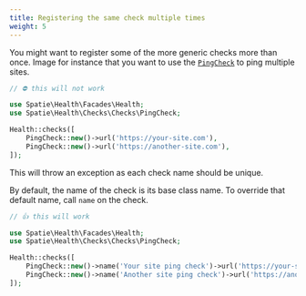 ```yaml
---
title: Registering the same check multiple times
weight: 5
---
```


You might want to register some of the more generic checks more than once. Image for instance that you want to use the [`PingCheck`](/docs/laravel-health/v1/available-checks/ping) to ping multiple sites.

```php
// ⛔️ this will not work

use Spatie\Health\Facades\Health;
use Spatie\Health\Checks\Checks\PingCheck;

Health::checks([
    PingCheck::new()->url('https://your-site.com'),
    PingCheck::new()->url('https://another-site.com'),
]);
```

This will throw an exception as each check name should be unique. 

By default, the name of the check is its base class name. To override that default name, call `name` on the check.

```php
// 👍 this will work

use Spatie\Health\Facades\Health;
use Spatie\Health\Checks\Checks\PingCheck;

Health::checks([
    PingCheck::new()->name('Your site ping check')->url('https://your-site.com'),
    PingCheck::new()->name('Another site ping check')->url('https://another-site.com'),
]);
```
